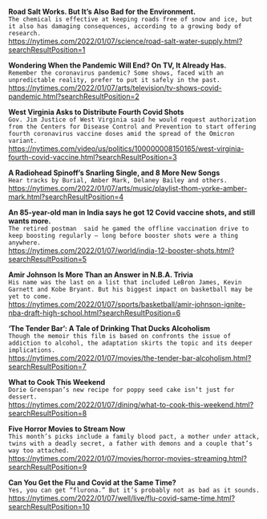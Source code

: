 **Road Salt Works. But It’s Also Bad for the Environment.**\
`The chemical is effective at keeping roads free of snow and ice, but it also has damaging consequences, according to a growing body of research.`\
https://nytimes.com/2022/01/07/science/road-salt-water-supply.html?searchResultPosition=1

**Wondering When the Pandemic Will End? On TV, It Already Has.**\
`Remember the coronavirus pandemic? Some shows, faced with an unpredictable reality, prefer to put it safely in the past.`\
https://nytimes.com/2022/01/07/arts/television/tv-shows-covid-pandemic.html?searchResultPosition=2

**West Virginia Asks to Distribute Fourth Covid Shots**\
`Gov. Jim Justice of West Virginia said he would request authorization from the Centers for Disease Control and Prevention to start offering fourth coronavirus vaccine doses amid the spread of the Omicron variant.`\
https://nytimes.com/video/us/politics/100000008150165/west-virginia-fourth-covid-vaccine.html?searchResultPosition=3

**A Radiohead Spinoff’s Snarling Single, and 8 More New Songs**\
`Hear tracks by Burial, Amber Mark, Delaney Bailey and others.`\
https://nytimes.com/2022/01/07/arts/music/playlist-thom-yorke-amber-mark.html?searchResultPosition=4

**An 85-year-old man in India says he got 12 Covid vaccine shots, and still wants more.**\
`The retired postman  said he gamed the offline vaccination drive to keep boosting regularly — long before booster shots were a thing anywhere.`\
https://nytimes.com/2022/01/07/world/india-12-booster-shots.html?searchResultPosition=5

**Amir Johnson Is More Than an Answer in N.B.A. Trivia**\
`His name was the last on a list that included LeBron James, Kevin Garnett and Kobe Bryant. But his biggest impact on basketball may be yet to come.`\
https://nytimes.com/2022/01/07/sports/basketball/amir-johnson-ignite-nba-draft-high-school.html?searchResultPosition=6

**‘The Tender Bar’: A Tale of Drinking That Ducks Alcoholism**\
`Though the memoir this film is based on confronts the issue of addiction to alcohol, the adaptation skirts the topic and its deeper implications.`\
https://nytimes.com/2022/01/07/movies/the-tender-bar-alcoholism.html?searchResultPosition=7

**What to Cook This Weekend**\
`Dorie Greenspan’s new recipe for poppy seed cake isn’t just for dessert.`\
https://nytimes.com/2022/01/07/dining/what-to-cook-this-weekend.html?searchResultPosition=8

**Five Horror Movies to Stream Now**\
`This month’s picks include a family blood pact, a mother under attack, twins with a deadly secret, a father with demons and a couple that’s way too attached.`\
https://nytimes.com/2022/01/07/movies/horror-movies-streaming.html?searchResultPosition=9

**Can You Get the Flu and Covid at the Same Time?**\
`Yes, you can get “flurona.” But it’s probably not as bad as it sounds.`\
https://nytimes.com/2022/01/07/well/live/flu-covid-same-time.html?searchResultPosition=10

